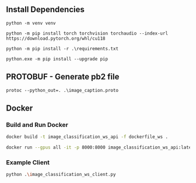 ## Install Dependencies

```
python -m venv venv

python -m pip install torch torchvision torchaudio --index-url https://download.pytorch.org/whl/cu118

python -m pip install -r .\requirements.txt

python.exe -m pip install --upgrade pip
```

## PROTOBUF - Generate pb2 file
```
protoc --python_out=. .\image_caption.proto
```

## Docker

### Build and Run Docker


```bash
docker build -t image_classification_ws_api -f dockerfile_ws .

docker run --gpus all -it -p 8000:8000 image_classification_ws_api:latest
```




### Example Client

```bash
python .\image_classification_ws_client.py
```


